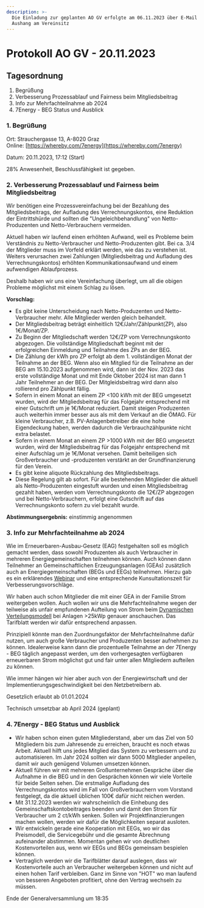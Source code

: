 ```yaml
---
description: >-
  Die Einladung zur geplanten AO GV erfolgte am 06.11.2023 über E-Mail und
  Aushang am Vereinsitz
---
```


# Protokoll AO GV - 20.11.2023

## Tagesordnung

1. Begrüßung
2. Verbesserung Prozessablauf und Fairness beim Mitgliedsbeitrag
3. Info zur Mehrfachteilnahme ab 2024
4. 7Energy - BEG Status und Ausblick

### 1. Begrüßung

Ort: Strauchergasse 13, A-8020 Graz\
Online: [https://whereby.com/7energy](https://whereby.com/7energy)

Datum: 20.11.2023, 17:12 (Start)

28% Anwesenheit, Beschlussfähigkeit ist gegeben.&#x20;

### 2. Verbesserung Prozessablauf und Fairness beim Mitgliedsbeitrag

Wir benötigen eine Prozessvereinfachung bei der Bezahlung des Mitgliedsbeitrags, der Aufladung des Verrechnungskontos, eine Reduktion der Eintrittshürde und sollten die "Ungeleichbehandlung" von Netto-Produzenten und Netto-Verbrauchern vermeiden.&#x20;

Aktuell haben wir laufend einen erhöhten Aufwand, weil es Probleme beim Verständnis zu Netto-Verbraucher und Netto-Produzenten gibt. Bei ca. 3/4 der Mitglieder muss im Vorfeld erklärt werden, wie das zu verstehen ist. Weiters verursachen zwei Zahlungen (Mitgliedsbeitrag und Aufladung des Verrechnungskontos) erhöhten Kommunikationsaufwand und einem aufwendigen Ablaufprozess. &#x20;

Deshalb haben wir uns eine Vereinfachung überlegt, um all die obigen Probleme möglichst mit einem Schlag zu lösen.&#x20;

**Vorschlag:**&#x20;

* Es gibt keine Unterscheidung nach Netto-Produzenten und Netto-Verbraucher mehr. Alle Mitglieder werden gleich beihandelt.&#x20;
* Der Mitgliedsbeitrag beträgt einheitlich 12€/Jahr/Zählpunkt(ZP), also 1€/Monat/ZP.
* Zu Beginn der Mitgliedschaft werden 12€/ZP vom Verrechnungskonto abgezogen. Die vollständige Mitgliedschaft beginnt mit der erfolgreichen Einmeldung und Teilnahme des ZPs an der BEG.&#x20;
* Die Zählung der kWh pro ZP erfolgt ab dem 1. vollständigen Monat der Teilnahme an der BEG. Wenn also ein Mitglied für die Teilnahme an der BEG am 15.10.2023 aufgenommen wird, dann ist der Nov. 2023 das erste vollständige Monat und mit Ende Oktober 2024 ist man dann 1 Jahr Teilnehmer an der BEG. Der Mitgleidsbeitrag wird dann also rollierend pro Zählpunkt fällig.&#x20;
* Sofern in einem Monat an einem ZP <100 kWh mit der BEG umgesetzt wurden, wird der Mitgliedsbeitrag für das Folgejahr entsprechend mit einer Gutschrift um je 1€/Monat reduziert. Damit steigen Produzenten auch weiterhin immer besser aus als mit dem Verkauf an die ÖMAG. Für kleine Verbraucher, z.B. PV-Anlagenbetreiber die eine hohe Eigendeckung haben, werden dadurch die Verbrauchzählpunkte nicht extra belastet. &#x20;
* Sofern in einem Monat an einem ZP >1000 kWh mit der BEG umgesetzt wurden, wird der Mitgliedsbeitrag für das Folgejahr entsprechend mit einer Aufschlag um je 1€/Monat versehen. Damit beiteiligen sich Großverbraucher und -produzenten verstärkt an der Grundfinanzierung für den Verein.  &#x20;
* Es gibt keine aliquote Rückzahlung des Mitgliedsbeitrags.
* Diese Regelung gilt ab sofort. Für alle bestehenden Mitglieder die aktuell als Netto-Produzenten eingestuft wurden und einen Mitgliedsbeitrag gezahlt haben, werden vom Verrechnungskonto die 12€/ZP abgezogen und bei Netto-Verbrauchern, erfolgt eine Gutschrift auf das Verrechnungskonto sofern zu viel bezahlt wurde.

**Abstimmungsergebnis:** einstimmig angenommen

### 3. Info zur Mehrfachteilnahme ab 2024

Wie im Erneuerbaren-Ausbau-Gesetz (EAG) festgehalten soll es möglich gemacht werden, dass sowohl Produzenten als auch Verbraucher in mehreren Energiegemeinschaften teilnehmen können. Auch können dann Teilnehmer an Gemeinschaftlichen Erzeugungsanlagen (GEAs) zusätzlich auch an Energiegemeinschaften (BEGs und EEGs) teilnehmen. Hierzu gab es ein erklärendes [Webinar](https://cloud.oesterreichsenergie.at/s/c5iasSyTbbK9JeD) und eine entsprechende Kunsultationszeit für Verbesserungsvorschläge.&#x20;

Wir haben auch schon Mitglieder die mit einer GEA in der Familie Strom weitergeben wollen. Auch wollen wir uns die Mehrfachteilnahme wegen der teilweise als unfair empfundenen Aufteilung von Strom beim [Dynamischen Verteilungsmodell](https://7energy.at/faq#dynamische-verteilung) bei Anlagen >25kWp genauer anschauchen. Das Tarifblatt werden wir dafür entsprechend anpassen.&#x20;

Prinzipiell könnte man den Zuordnungsfaktor der Mehrfachteilnahme dafür nutzen, um auch große Verbraucher und Produzenten besser aufnehmen zu können. Idealerweise kann dann die prozentuelle Teilnahme an der 7Energy - BEG täglich angepasst werden, um den vorhergesagten verfügbaren erneuerbaren Strom möglichst gut und fair unter allen Mitgliedern aufteilen zu können.&#x20;

Wie immer hängen wir hier aber auch von der Energiewirtschaft und der Implementierungsgeschwindigkeit bei den Netzbetreibern ab.&#x20;

Gesetzlich erlaubt ab 01.01.2024

Technisch umsetzbar ab April 2024 (geplant)

### 4. 7Energy - BEG Status und Ausblick

* Wir haben schon einen guten Mitgliederstand, aber um das Ziel von 50 Mitgliedern bis zum Jahresende zu erreichen, braucht es noch etwas Arbeit. Aktuell hilft uns jedes Mitglied das System zu verbessern und zu automatisieren. Im Jahr 2024 sollten wir dann 5000 Mitglieder anpeilen, damit wir auch genügend Volumen umsetzen können.&#x20;
* Aktuell führen wir mit mehreren Großunternehmen Gespräche über die Aufnahme in die BEG und in den Gesprächen können wir viele Vorteile für beide Seiten sehen. Die erstmalige Aufladung des Verrechnungskontos wird im Fall von Großverbrauchern vom Vorstand festgelegt, da die aktuell üblichen 100€ dafür nicht reichen werden.   &#x20;
* Mit 31.12.2023 werden wir wahrscheinlich die Einhebung des Gemeinschaftskontobeitrages beenden und damit den Strom für Verbraucher um 2 ct/kWh senken. Sollen wir Projektfinanzierungen machen wollen, werden wir dafür die Möglichkeiten separat ausloten.&#x20;
* Wir entwickeln gerade eine Kooperation mit EEGs, wo wir das Preismodell, die Servicegebühr und die gesamte Abrechnung aufeinander abstimmen. Momentan gehen wir von deutlichen Kostenvorteilen aus, wenn wir EEGs und BEGs gemeinsam bespielen können.&#x20;
* Vertraglich werden wir die Tarifblätter darauf auslegen, dass wir Kostenvorteile auch an  Verbraucher weitergeben können und nicht auf einen hohen Tarif verbleiben. Ganz im Sinne von "HOT" wo man laufend von besseren Angeboten profitiert, ohne den Vertrag wechseln zu müssen.&#x20;

Ende der Generalversammlung um 18:35
